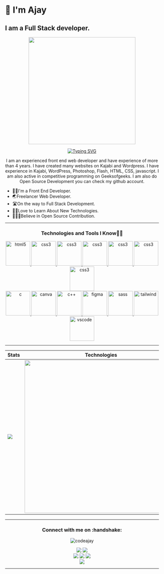 # 👋 I'm Ajay
## I am a Full Stack developer.
<p align='center'>
<img src='https://user-images.githubusercontent.com/58427577/213914461-b89f6bf5-d8ba-4bc3-87c7-ab41c4a5321b.png' width='350'> 
</p>

<div align="center" title="Who am I?"> 
  
[![Typing SVG](https://readme-typing-svg.herokuapp.com?font=edo&size=30&duration=5000&color=00f7ff&background=EB00FF00&center=true&vCenter=true&width=600&lines=+Hi,+👋+I'm+Ajay;Frontend+Developer⚡;Open+Source+Enthusiast🥑;Exploring+WebDev💥)](https://git.io/typing-svg)

</div>

<p align='center'>  I am an experienced front end web developer and have experience of more than 4 years. I have created many websites on Kajabi and Wordpress. I have experience in Kajabi, WordPress, Photoshop, Flash, HTML, CSS, javascript. I am also active in competitive programming on Geeksofgeeks. I am also do Open Source Development you can check my github account. 
</p>

<!-- Intro -->
- 🧑‍💻I'm a Front End Developer.
- 🌏Freelancer Web Developer.
- 🛣️On the way to Full Stack Development.
- 🙌🏻Love to Learn About New Technologies.
- 🧑‍🤝‍🧑Believe in Open Source Contribution.
<hr>
  

<h3 align="center">Technologies and Tools I Know👨‍💻</h3>
<p align="center"> 
<a href="https://www.w3schools.com/html/" target="_blank" rel="noreferrer"> <img src="https://cdn.jsdelivr.net/gh/devicons/devicon/icons/html5/html5-original.svg" alt="html5" width="80" height="80"/> </a>  <a href="https://www.w3schools.com/css/" target="_blank" rel="noreferrer"> <img src="https://cdn.jsdelivr.net/gh/devicons/devicon/icons/css3/css3-original.svg" alt="css3" width="80" height="80"/> </a>  <a href="https://developer.mozilla.org/en-US/docs/Web/JavaScript" target="_blank" rel="noreferrer"> <img src="https://cdn.jsdelivr.net/gh/devicons/devicon/icons/javascript/javascript-original.svg" alt="css3" width="80" height="80"/> </a> <a href="https://reactjs.org/" target="_blank" rel="noreferrer"> <img src="https://cdn.jsdelivr.net/gh/devicons/devicon/icons/react/react-original.svg" alt="css3" width="80" height="80"/> </a> <a href="https://wordpress.com/" target="_blank" rel="noreferrer"> <img src="https://cdn.jsdelivr.net/gh/devicons/devicon/icons/wordpress/wordpress-original.svg" alt="css3" width="80" height="80"/> </a> <a href="https://jquery.com/" target="_blank" rel="noreferrer"> <img src="https://cdn.jsdelivr.net/gh/devicons/devicon/icons/jquery/jquery-original.svg" alt="css3" width="80" height="80"/> </a>  <a href="https://getbootstrap.com/" target="_blank" rel="noreferrer"> <img src="https://cdn.jsdelivr.net/gh/devicons/devicon/icons/bootstrap/bootstrap-original.svg" alt="css3" width="80" height="80"/> </a> <br><a href="https://www.cprogramming.com/" target="_blank" rel="noreferrer"> <img src="https://cdn.jsdelivr.net/gh/devicons/devicon/icons/c/c-original.svg" alt="c" width="80" height="80"/> </a> <a href="https://www.canva.com/" target="_blank" rel="noreferrer"> <img src="https://cdn.jsdelivr.net/gh/devicons/devicon/icons/canva/canva-original.svg" alt="canva" width="80" height="80"/> </a> <a href="https://www.w3schools.com/cpp/cpp_intro.asp" target="_blank" rel="noreferrer"> <img src="https://cdn.jsdelivr.net/gh/devicons/devicon/icons/cplusplus/cplusplus-original.svg" alt="c++" width="80" height="80"/> </a> <a href="https://www.figma.com/" target="_blank" rel="noreferrer"> <img src="https://cdn.jsdelivr.net/gh/devicons/devicon/icons/figma/figma-original.svg" alt="figma" width="80" height="80"/> </a>   <a href="https://sass-lang.com/guide" target="_blank" rel="noreferrer"> <img src="https://cdn.jsdelivr.net/gh/devicons/devicon/icons/sass/sass-original.svg" alt="sass" width="80" height="80"/> </a> <a href="https://tailwindcss.com/" target="_blank" rel="noreferrer"> <img src="https://cdn.jsdelivr.net/gh/devicons/devicon/icons/tailwindcss/tailwindcss-plain.svg" alt="tailwind" width="80" height="80"/> </a> <a href="https://code.visualstudio.com/" target="_blank" rel="noreferrer"> <img src="https://cdn.jsdelivr.net/gh/devicons/devicon/icons/vscode/vscode-original.svg" alt="vscode" width="80" height="80"/> </a> </p>
<hr>
  
  

| Stats  | Technologies  | Contribution |
| :---         |     :---:      |          ---: |
| <img  src="https://github-readme-stats.vercel.app/api?username=codeajay&show_icons=true&theme=blue-green"/> | <img  src="https://github-readme-stats.vercel.app/api/top-langs/?username=codeajay&theme=blue-green&langs_count=8&layout=compact" width="500" height="auto" /> | [![GitHub Streak](http://github-readme-streak-stats.herokuapp.com?user=codeajay&theme=dark&background=000000)](https://git.io/streak-stats) |
<hr> 

<!-- Social Media -->
<h3 align="center"><b>Connect with me on</b> :handshake:</h3>
<p align="center"> <img src="https://komarev.com/ghpvc/?username=codeajay&label=Profile%20views&color=0e75b6&style=flat" alt="codeajay" /> </p>
<div align="center">
<a href="https://leetcode.com/ajayak98/"><img src="https://img.shields.io/badge/Leetcode-E4405F?style=for-the-badge&logo=leetcode&logoColor=white"/></a> <a>
<a href="https://auth.geeksforgeeks.org/user/ajay01937"><img src="https://img.shields.io/badge/geeksforgeeks-E4405F?style=for-the-badge&logo=geeksforgeeks&logoColor=white"/></a>
 <br>
<a href="https://www.linkedin.com/in/ajaykumarak/"><img src="https://img.shields.io/badge/linkedin-%230077B5.svg?style=for-the-badge&logo=linkedin&logoColor=white"/></a>
<a href="https://twitter.com/ajaykumaret"> <img src="https://img.shields.io/badge/Twitter-%231DA1F2.svg?style=for-the-badge&logo=Twitter&logoColor=white"/><a>
<a href="https://www.instagram.com/ajaykumar_54_/"><img src="https://img.shields.io/badge/Instagram-E4405F?style=for-the-badge&logo=instagram&logoColor=white"/></a>
<br>
<a href="https://github.com/CodeAjay"><img src="https://img.shields.io/badge/github-E4405F?style=for-the-badge&logo=github&logoColor=white"/></a>
</div>
 <hr>
